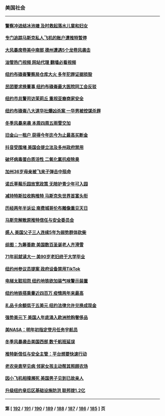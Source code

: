 ### 美国社会
---
#### [警察冲进结冰池塘 及时救起落水儿童和妇女](../../pages/ncid1078160/n13884443.md?12150445) 
#### [专门追踪马斯克私人飞机的账户遭推特暂停](../../pages/ncid1078160/n13884261.md?12150445) 
#### [大风暴席卷美中南部 德州遭遇5个龙卷风袭击](../../pages/ncid1078160/n13884281.md?12150445) 
#### [油管热门视频 网站代理 翻墙必看视频](http://138.2.39.72:81/youtube.html?epic-marker?12150445)
#### [纽约布碌崙警察局仓库大火 多年犯罪证据损毁](../../pages/ncid1078160/n13884380.md?12150445) 
#### [民团要求换董事 纽约布碌崙最大医院同工会反驳](../../pages/ncid1078160/n13884415.md?12150445) 
#### [纽约市总警司访茉莉丘 重视亚裔商家安全](../../pages/ncid1078160/n13884407.md?12150445) 
#### [纽约布碌崙八大道华社爆凶杀案 一华男被控谋杀罪](../../pages/ncid1078160/n13884376.md?12150445) 
#### [冬季风暴来袭 本周四周五雨雪交加](../../pages/ncid1078160/n13884370.md?12150445) 
#### [旧金山一租户 获得今年迄今为止最高买断金](../../pages/ncid1078160/n13884368.md?12150445) 
#### [抖音受围堵 美国会提立法及多州政府禁用](../../pages/ncid1078160/n13884105.md?12150445) 
#### [破坏病毒蛋白质活性 二氧化氯抗疫除臭](../../pages/ncid1078160/n13884297.md?12150445) 
#### [加州36岁母亲被飞来子弹击中殒命](../../pages/ncid1078160/n13884293.md?12150445) 
#### [诺氏草莓乐园放宽政策 无陪护青少年可入园](../../pages/ncid1078160/n13884260.md?12150445) 
#### [减持特斯拉收购推特 马斯克失世界首富头衔](../../pages/ncid1078160/n13884203.md?12150445) 
#### [历经两年半诉讼 南费城哥伦布雕像重见天日](../../pages/ncid1078160/n13884181.md?12150445) 
#### [马斯克解散原推特信任与安全委员会](../../pages/ncid1078160/n13883544.md?12150445) 
#### [感人 美国父子三人连续5年为弱势群体砍柴](../../pages/ncid1078160/n13883764.md?12150445) 
#### [组图：为筹善款 美国数百圣诞老人齐滑雪](../../pages/ncid1078160/n13883777.md?12150445) 
#### [71年前就读大一 美90岁老妇终于大学毕业](../../pages/ncid1078160/n13883619.md?12150445) 
#### [纽约州参议员提案 政府设备禁用TikTok](../../pages/ncid1078160/n13883733.md?12150445) 
#### [电梯太脏招怨 纽约地铁欲加装气味警示装置](../../pages/ncid1078160/n13883675.md?12150445) 
#### [纽约地铁搭乘量近四百万 疫情两年来最高](../../pages/ncid1078160/n13883671.md?12150445) 
#### [礼品卡余额低于五美元 纽约法律允许兑换成现金](../../pages/ncid1078160/n13883740.md?12150445) 
#### [强势美元下 美国人年底涌入欧洲抢购奢侈品](../../pages/ncid1078160/n13883524.md?12150445) 
#### [美NASA：明年初指定登月任务宇航员](../../pages/ncid1078160/n13883422.md?12150445) 
#### [冬季风暴袭击美国西部 数千航班延误](../../pages/ncid1078160/n13883425.md?12150445) 
#### [推特新信任与安全主管：平台想要快速行动](../../pages/ncid1078160/n13883387.md?12150445) 
#### [老农突患罕见病 邻家女孩主动帮其照顾农场](../../pages/ncid1078160/n13882933.md?12150445) 
#### [因小飞机相撞濒死 美国男子见到已故亲人](../../pages/ncid1078160/n13883172.md?12150445) 
#### [升级纽约皇后区基础设施防洪 联邦拨1.2亿](../../pages/ncid1078160/n13882961.md?12150445) 

---
#### 第 [ [192](./192.md?12150445) / [191](./191.md?12150445) / [190](./190.md?12150445) / [189](./189.md?12150445) / [188](./188.md?12150445) / [187](./187.md?12150445) / [186](./186.md?12150445) / [185](./185.md?12150445) ] 页
